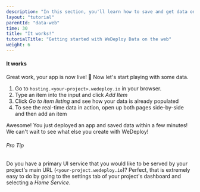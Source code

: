 ```yaml
---
description: "In this section, you'll learn how to save and get data on the web using the WeDeploy API Client."
layout: "tutorial"
parentId: "data-web"
time: 30
title: "It works!"
tutorialTitle: "Getting started with WeDeploy Data on the web"
weight: 6
---
```


#### It works

Great work, your app is now live! 🚀 Now let's start playing with some data.

1. Go to `hosting.<your-project>.wedeploy.io` in your browser.
2. Type an item into the input and click _Add Item_
3. Click _Go to item listing_ and see how your data is already populated
4. To see the real-time data in action, open up both pages side-by-side and then add an item

Awesome! You just deployed an app and saved data within a few minutes! We can't wait to see what else you create with WeDeploy! 


<aside>

###### <span class="icon-16-bullhorn"></span> Pro Tip

Do you have a primary UI service that you would like to be served by your project's main URL (`<your-project.wedeploy.io`)? Perfect, that is extremely easy to do by going to the settings tab of your project's dashboard and selecting a _Home Service_.

</aside>
